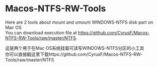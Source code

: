 # Macos-NTFS-RW-Tools

Here are 2 tools about mount and umount WINDOWS-NTFS disk part on Mac OS  
You can download execution file at https://github.com/CyrusF/Macos-NTFS-RW-Tools/raw/master/NTFS.  
 
这是两个用于在Mac OS系统挂载可读写WINDOWS-NTFS分区的小工具  
你可以直接戳这里下载https://github.com/CyrusF/Macos-NTFS-RW-Tools/raw/master/NTFS  
